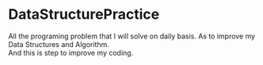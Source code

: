 # DataStructurePractice
All the programing problem that I will solve on daily basis. As to improve my Data Structures and Algorithm.  
And this is step to improve my coding.